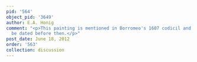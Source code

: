 ```yaml
---
pid: '564'
object_pid: '3649'
author: E.A. Honig
comment: "<p>This painting is mentioned in Borromeo's 1607 codicil and therefore must
  be dated before then.</p>"
post_date: June 18, 2012
order: '563'
collection: discussion
---
```


